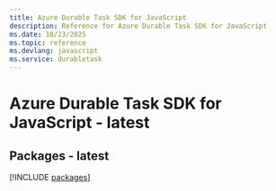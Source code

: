```yaml
---
title: Azure Durable Task SDK for JavaScript
description: Reference for Azure Durable Task SDK for JavaScript
ms.date: 10/23/2025
ms.topic: reference
ms.devlang: javascript
ms.service: durabletask
---
```

# Azure Durable Task SDK for JavaScript - latest
## Packages - latest
[!INCLUDE [packages](durable-task-index.md)]